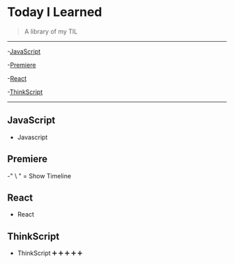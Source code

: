 # Today I Learned
> A library of my TIL

---




-[JavaScript](#JavaScript)

-[Premiere](#Premiere)

-[React](#React)

-[ThinkScript](#ThinkScript)





---


## JavaScript
* Javascript

## Premiere
-" \ " = Show Timeline

## React
* React

## ThinkScript
* ThinkScript
➕
➕
➕
➕
➕

